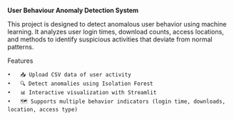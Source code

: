 **User Behaviour Anomaly Detection System**

This project is designed to detect anomalous user behavior using machine learning. It analyzes user login times, download counts, access locations, and methods to identify suspicious activities that deviate from normal patterns.

Features

	•	📥 Upload CSV data of user activity
	•	🔍 Detect anomalies using Isolation Forest
	•	📊 Interactive visualization with Streamlit
	•	🗺️ Supports multiple behavior indicators (login time, downloads, location, access type)
